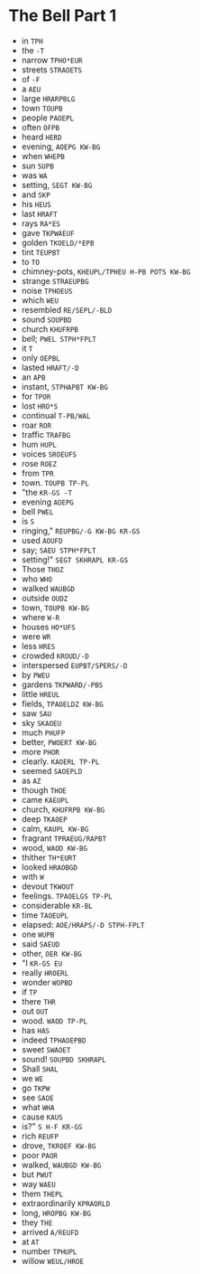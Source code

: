 # The Bell Part 1

* in `TPH`
* the `-T`
* narrow `TPHO*EUR`
* streets `STRAOETS`
* of `-F`
* a `AEU`
* large `HRARPBLG`
* town `TOUPB`
* people `PAOEPL`
* often `OFPB`
* heard `HERD`
* evening, `AOEPG KW-BG`
* when `WHEPB`
* sun `SUPB`
* was `WA`
* setting, `SEGT KW-BG`
* and `SKP`
* his `HEUS`
* last `HRAFT`
* rays `RA*ES`
* gave `TKPWAEUF`
* golden `TKOELD/*EPB`
* tint `TEUPBT`
* to `TO`
* chimney-pots, `KHEUPL/TPHEU H-PB POTS KW-BG`
* strange `STRAEUPBG`
* noise `TPHOEUS`
* which `WEU`
* resembled `RE/SEPL/-BLD`
* sound `SOUPBD`
* church `KHUFRPB`
* bell; `PWEL STPH*FPLT`
* it `T`
* only `OEPBL`
* lasted `HRAFT/-D`
* an `APB`
* instant, `STPHAPBT KW-BG`
* for `TPOR`
* lost `HRO*S`
* continual `T-PB/WAL`
* roar `ROR`
* traffic `TRAFBG`
* hum `HUPL`
* voices `SROEUFS`
* rose `ROEZ`
* from `TPR`
* town. `TOUPB TP-PL`
* "the `KR-GS -T`
* evening `AOEPG`
* bell `PWEL`
* is `S`
* ringing," `REUPBG/-G KW-BG KR-GS`
* used `AOUFD`
* say; `SAEU STPH*FPLT`
* setting!" `SEGT SKHRAPL KR-GS`
* Those `THOZ`
* who `WHO`
* walked `WAUBGD`
* outside `OUDZ`
* town, `TOUPB KW-BG`
* where `W-R`
* houses `HO*UFS`
* were `WR`
* less `HRES`
* crowded `KROUD/-D`
* interspersed `EUPBT/SPERS/-D`
* by `PWEU`
* gardens `TKPWARD/-PBS`
* little `HREUL`
* fields, `TPAOELDZ KW-BG`
* saw `SAU`
* sky `SKAOEU`
* much `PHUFP`
* better, `PWOERT KW-BG`
* more `PHOR`
* clearly. `KAOERL TP-PL`
* seemed `SAOEPLD`
* as `AZ`
* though `THOE`
* came `KAEUPL`
* church, `KHUFRPB KW-BG`
* deep `TKAOEP`
* calm, `KAUPL KW-BG`
* fragrant `TPRAEUG/RAPBT`
* wood, `WAOD KW-BG`
* thither `TH*EURT`
* looked `HRAOBGD`
* with `W`
* devout `TKWOUT`
* feelings. `TPAOELGS TP-PL`
* considerable `KR-BL`
* time `TAOEUPL`
* elapsed: `AOE/HRAPS/-D STPH-FPLT`
* one `WUPB`
* said `SAEUD`
* other, `OER KW-BG`
* "I `KR-GS EU`
* really `HROERL`
* wonder `WOPBD`
* if `TP`
* there `THR`
* out `OUT`
* wood. `WAOD TP-PL`
* has `HAS`
* indeed `TPHAOEPBD`
* sweet `SWAOET`
* sound! `SOUPBD SKHRAPL`
* Shall `SHAL`
* we `WE`
* go `TKPW`
* see `SAOE`
* what `WHA`
* cause `KAUS`
* is?" `S H-F KR-GS`
* rich `REUFP`
* drove, `TKROEF KW-BG`
* poor `PAOR`
* walked, `WAUBGD KW-BG`
* but `PWUT`
* way `WAEU`
* them `THEPL`
* extraordinarily `KPRAORLD`
* long, `HROPBG KW-BG`
* they `THE`
* arrived `A/REUFD`
* at `AT`
* number `TPHUPL`
* willow `WEUL/HROE`
